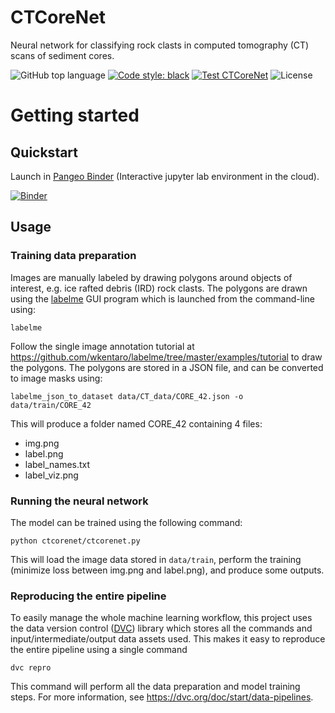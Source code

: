 # CTCoreNet

Neural network for classifying rock clasts in computed tomography (CT) scans of sediment cores.

![GitHub top language](https://img.shields.io/github/languages/top/weiji14/ctcorenet.svg)
[![Code style: black](https://img.shields.io/badge/code%20style-black-000000.svg)](https://github.com/ambv/black)
[![Test CTCoreNet](https://github.com/weiji14/ctcorenet/actions/workflows/python-app.yml/badge.svg)](https://github.com/weiji14/ctcorenet/actions/workflows/python-app.yml)
![License](https://img.shields.io/github/license/weiji14/ctcorenet)

# Getting started

## Quickstart

Launch in [Pangeo Binder](https://pangeo-binder.readthedocs.io) (Interactive jupyter lab environment in the cloud).

[![Binder](https://binder.pangeo.io/badge_logo.svg)](https://binder.pangeo.io/v2/gh/weiji14/ctcorenet/main)

## Usage

### Training data preparation

Images are manually labeled by drawing polygons around objects of interest,
e.g. ice rafted debris (IRD) rock clasts. The polygons are drawn using the
[labelme](https://github.com/wkentaro/labelme) GUI program which is launched
from the command-line using:

    labelme

Follow the single image annotation tutorial at
https://github.com/wkentaro/labelme/tree/master/examples/tutorial to draw the
polygons. The polygons are stored in a JSON file, and can be converted to image
masks using:

    labelme_json_to_dataset data/CT_data/CORE_42.json -o data/train/CORE_42

This will produce a folder named CORE_42 containing 4 files:

- img.png
- label.png
- label_names.txt
- label_viz.png

### Running the neural network

The model can be trained using the following command:

    python ctcorenet/ctcorenet.py

This will load the image data stored in `data/train`, perform the training
(minimize loss between img.png and label.png), and produce some outputs.

### Reproducing the entire pipeline

To easily manage the whole machine learning workflow, this project uses the
data version control ([DVC](https://github.com/iterative/dvc/)) library which
stores all the commands and input/intermediate/output data assets used. This
makes it easy to reproduce the entire pipeline using a single command

    dvc repro

This command will perform all the data preparation and model training steps.
For more information, see https://dvc.org/doc/start/data-pipelines.
